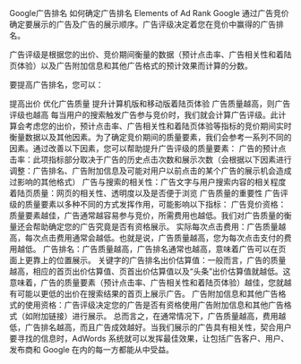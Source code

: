 Google广告排名
如何确定广告排名
Elements of Ad Rank 
Google 通过广告竞价确定要展示的广告及广告的展示顺序。广告评级决定着您在竞价中赢得的广告排名。

广告评级是根据您的出价、竞价期间衡量的数据（预计点击率、广告相关性和着陆页体验）以及广告附加信息和其他广告格式的预计效果而计算的分数。

要提高广告排名，您可以：

提高出价
优化广告质量
提升计算机版和移动版着陆页体验
广告质量越高，则广告评级也越高
每当用户的搜索触发广告参与竞价时，我们就会计算广告评级。此计算会考虑您的出价，预计点击率、广告相关性和着陆页体验等指标的竞价期间实时衡量数据以及其他因素。为了确定竞价期间的质量要素，我们会参考一系列不同的因素。通过改善以下因素，您可以帮助提升广告评级的质量要素：
广告的预计点击率：此项指标部分取决于广告的历史点击次数和展示次数（会根据以下因素进行调整：广告排名、广告附加信息及可能对用户以前点击的某个广告的展示机会造成过影响的其他格式）
广告与搜索的相关性：广告文字与用户搜索内容的相关程度
着陆页质量：网页的相关性、透明度以及是否便于浏览
广告质量的重要性
广告评级的质量要素以多种不同的方式发挥作用，可能影响以下指标：
广告竞价资格：质量要素越佳，广告通常越容易参与竞价，所需费用也越低。我们对广告质量的衡量还会帮助确定您的广告究竟是否有资格展示。
实际每次点击费用：广告质量越高，每次点击费用通常会越低。也就是说，广告质量越高，您为每次点击支付的费用越低。
广告排名：广告质量越高，广告排名通常也越高，意味着广告可以在页面上更靠上的位置展示。
关键字的广告排名出价估算值：一般而言，广告的质量越高，相应的首页出价估算值、页首出价估算值以及“头条”出价估算值就越低。这意味着，广告的质量要素（预计点击率、广告相关性和着陆页体验）越佳，您就越有可能以更低的出价在搜索结果的首页上展示广告。
广告附加信息和其他广告格式的使用资格：广告评级决定您的广告是否有资格使用广告附加信息和其他广告格式（如附加链接）进行展示。
总而言之，在通常情况下，广告质量越高，费用越低，广告排名越高，而且广告成效越好。当我们展示的广告具有相关性，契合用户要寻找的信息时，AdWords 系统就可以发挥最佳效果，让包括广告客户、用户、发布商和 Google 在内的每一方都能从中受益。
